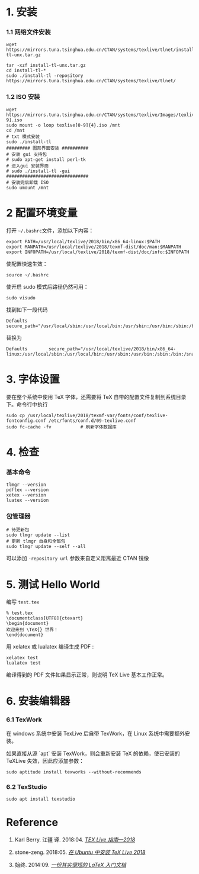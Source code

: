 # 1. 安装

### 1.1 网络文件安装

```
wget https://mirrors.tuna.tsinghua.edu.cn/CTAN/systems/texlive/tlnet/install-tl-unx.tar.gz

tar -xzf install-tl-unx.tar.gz
cd install-tl-*
sudo ./install-tl -repository 
https://mirrors.tuna.tsinghua.edu.cn/CTAN/systems/texlive/tlnet/
```

### 1.2 ISO 安装

```
wget https://mirrors.tuna.tsinghua.edu.cn/CTAN/systems/texlive/Images/texlive[0-9].iso
sudo mount -o loop texlive[0-9]{4}.iso /mnt
cd /mnt
# txt 模式安装
sudo ./install-tl
######### 图形界面安装 ##########
# 安装 gui 支持包
# sudo apt-get install perl-tk
# 进入gui 安装界面
# sudo ./install-tl -gui
###############################
# 安装完后卸载 ISO
sudo umount /mnt
```

# 2 配置环境变量

打开 `~/.bashrc`文件，添加以下内容：

```
export PATH=/usr/local/texlive/2018/bin/x86_64-linux:$PATH
export MANPATH=/usr/local/texlive/2018/texmf-dist/doc/man:$MANPATH
export INFOPATH=/usr/local/texlive/2018/texmf-dist/doc/info:$INFOPATH
```

使配置快速生效：

```
source ~/.bashrc
```

使开启 sudo 模式后路径仍然可用：

```
sudo visudo
```

找到如下一段代码

```
Defaults        secure_path="/usr/local/sbin:/usr/local/bin:/usr/sbin:/usr/bin:/sbin:/bin:/snap/bin"
```

替换为

```
Defaults        secure_path="/usr/local/texlive/2018/bin/x86_64-linux:/usr/local/sbin:/usr/local/bin:/usr/sbin:/usr/bin:/sbin:/bin:/snap/bin"
```

# 3. 字体设置

要在整个系统中使用 TeX 字体，还需要将 TeX 自带的配置文件复制到系统目录下。命令行中执行

```
sudo cp /usr/local/texlive/2018/texmf-var/fonts/conf/texlive-fontconfig.conf /etc/fonts/conf.d/09-texlive.conf
sudo fc-cache -fv           # 刷新字体数据库
```

# 4. 检查

### 基本命令

```
tlmgr --version
pdftex --version
xetex --version
luatex --version
```

### 包管理器

```
# 待更新包
sudo tlmgr update --list
# 更新 tlmgr 自身和全部包
sudo tlmgr update --self --all
```

可以添加 `-repository url` 参数来自定义距离最近 CTAN 镜像

# 5. 测试 Hello World

编写 `test.tex`

```
% test.tex
\documentclass[UTF8]{ctexart}
\begin{document}
欢迎来到 \TeX{} 世界！
\end{document}
```

用 xelatex 或 lualatex 编译生成 PDF :

```
xelatex test
lualatex test
```

编译得到的 PDF 文件如果显示正常，则说明 TeX Live 基本工作正常。

# 6. 安装编辑器

### 6.1 TexWork

在 windows 系统中安装 TexLive 后自带 TexWork，在 Linux 系统中需要额外安装。

如果直接从源 \`apt\` 安装 TexWork，则会重新安装 TeX 的依赖，使已安装的 TeXLive 失效，因此应添加参数：

```
sudo aptitude install texworks --without-recommends
```

### 6.2 TexStudio

```
sudo apt install texstudio
```

# Reference

1. Karl Berry. 江疆 译. 2018:04. [_TEX Live 指南—2018_](http://tug.org/texlive/doc/texlive-zh-cn/texlive-zh-cn.pdf)

2. stone-zeng. 2018:05. [_在 Ubuntu 中安装 TeX Live 2018_](https://stone-zeng.github.io/fduthesis/2018-05-13-install-texlive-ubuntu/)

3. 始终. 2014:09. [_一份其实很短的 LaTeX 入门文档_](https://liam0205.me/2014/09/08/latex-introduction/)



